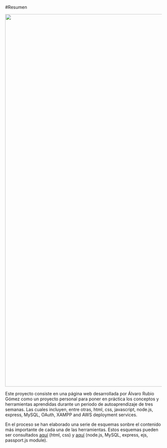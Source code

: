 #Resumen

<img src="images/thumbnail.jpg" width="1200">

Este proyecto consiste en una página web desarrollada por Álvaro Rubio Gómez como un proyecto personal para poner en práctica los conceptos y herramientas aprendidas durante un periodo de autoaprendizaje de tres semanas. Las cuales incluyen, entre otras, html, css, javascript, node.js, express, MySQL, OAuth, XAMPP and AWS deployment services.

En el proceso se han elaborado una serie de esquemas sonbre el contenido más importante de cada una de las herramientas.
Estos esquemas pueden ser consultados [aquí](https://colab.research.google.com/drive/1J5L7E-r01xSRGgqM7ptbNFzYc40FvudW?usp=sharing) (html, css) y [aquí](https://colab.research.google.com/drive/1gP1v3JFL_Svh29dQQrouzDrQYxxeAqNl?usp=sharing) (node.js, MySQL, express, ejs, passport.js module).

